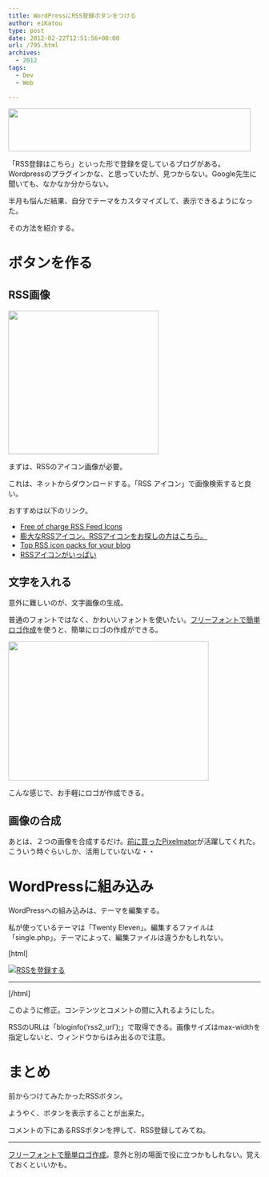 ```yaml
---
title: WordPressにRSS登録ボタンをつける
author: eiKatou
type: post
date: 2012-02-22T12:51:56+00:00
url: /795.html
archives:
  - 2012
tags:
  - Dev
  - Web

---
```

<img src="/blog/uploads/2012/02/rss-info.png" alt="" title="RSSの登録" width="484" height="86" class="alignnone size-full wp-image-776" srcset="/blog/uploads/2012/02/rss-info.png 484w, /blog/uploads/2012/02/rss-info-300x53.png 300w" sizes="(max-width: 484px) 100vw, 484px" />

「RSS登録はこちら」といった形で登録を促しているブログがある。Wordpressのプラグインかな、と思っていたが、見つからない。Google先生に聞いても、なかなか分からない。

半月も悩んだ結果、自分でテーマをカスタマイズして、表示できるようになった。

その方法を紹介する。

<!--more-->

# ボタンを作る

## RSS画像

[<img src="/blog/uploads/2012/02/201202_wprss-300x287.jpg" alt="" title="201202_wprss" width="300" height="287" class="alignnone size-medium wp-image-828" srcset="/blog/uploads/2012/02/201202_wprss-300x287.jpg 300w, /blog/uploads/2012/02/201202_wprss-313x300.jpg 313w, /blog/uploads/2012/02/201202_wprss.jpg 350w" sizes="(max-width: 300px) 100vw, 300px" />][1]
  
まずは、RSSのアイコン画像が必要。
  
これは、ネットからダウンロードする。「RSS アイコン」で画像検索すると良い。

おすすめは以下のリンク。

  * [Free of charge RSS Feed Icons][2]
  * [膨大なRSSアイコン。RSSアイコンをお探しの方はこちら。][3]
  * [Top RSS icon packs for your blog][4]
  * [RSSアイコンがいっぱい][5]

## 文字を入れる

意外に難しいのが、文字画像の生成。
  
普通のフォントではなく、かわいいフォントを使いたい。[フリーフォントで簡単ロゴ作成][6]を使うと、簡単にロゴの作成ができる。

[<img src="/blog/uploads/2012/02/201202_fontlogo.jpg" alt="" title="201202_fontlogo" width="400" height="278" class="alignnone size-full wp-image-814" srcset="/blog/uploads/2012/02/201202_fontlogo.jpg 400w, /blog/uploads/2012/02/201202_fontlogo-300x208.jpg 300w" sizes="(max-width: 400px) 100vw, 400px" />][7]
  
こんな感じで、お手軽にロゴが作成できる。 

## 画像の合成

あとは、２つの画像を合成するだけ。[前に買ったPixelmator][8]が活躍してくれた。こういう時ぐらいしか、活用していないな・・

# WordPressに組み込み

WordPressへの組み込みは、テーマを編集する。

私が使っているテーマは「Twenty Eleven」。編集するファイルは「single.php」。テーマによって、編集ファイルは違うかもしれない。

[html]
  
<?php get\_template\_part( &#8216;content&#8217;, &#8216;single&#8217; ); ?>

<div style="width:auto;margin: 0 auto;">
  
<a href="<?php bloginfo(&#8216;rss2\_url&#8217;); ?>" title="<?php \_e(&#8216;Syndicate this site using RSS&#8217;); ?>">
  
<img style="max-width: 97.5%;" src="/blog/uploads/2012/02/rss-info.png" alt="RSSを登録する" title="RSSを登録する" />
  
</a>
  
</div>
  
<hr>
  
<?php comments_template( &#8221;, true ); ?>

[/html]
  
このように修正。コンテンツとコメントの間に入れるようにした。
  
RSSのURLは「bloginfo(&#8216;rss2_url&#8217;);」で取得できる。画像サイズはmax-widthを指定しないと、ウィンドウからはみ出るので注意。 

# まとめ

前からつけてみたかったRSSボタン。
  
ようやく、ボタンを表示することが出来た。

コメントの下にあるRSSボタンを押して、RSS登録してみてね。

* * *

[フリーフォントで簡単ロゴ作成][6]。意外と別の場面で役に立つかもしれない。覚えておくといいかも。

 [1]: http://nam0.deviantart.com/art/Rss-Icons-Orb-v2-41870546
 [2]: http://malevi4.wordpress.com/2008/05/09/free-of-charge-rss-feed-icons/
 [3]: http://e0166.blog89.fc2.com/blog-entry-298.html
 [4]: http://smashingwebs.com/2010/04/top-rss-icon-packs-for-your-blog/
 [5]: http://www.designwalker.com/seed/2007/11/rss-icon.html
 [6]: http://lightbox.on.coocan.jp/html/fontImage.php
 [7]: /blog/uploads/2012/02/201202_fontlogo.jpg
 [8]: http://eikatou.net/blog/2011/11/buy-pixelmator/
